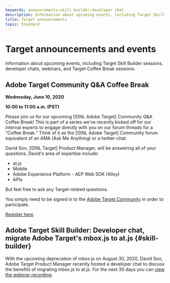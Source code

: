 ```yaml
---
keywords: announcements;skill builder;developer chat
description: Information about upcoming events, including Target Skill Builder sessions, developer chats, webinars, and Target Coffee Break sessions.
title: Target announcements
topic: Standard 
---
```


# Target announcements and events

Information about upcoming events, including Target Skill Builder sessions, developer chats, webinars, and Target Coffee Break sessions.

## Adobe Target Community Q&A Coffee Break

**Wednesday, June 10, 2020** 

**10:00 to 11:00 a.m. (PST)**

Please join us for our upcoming [!DNL Adobe Target] Community Q&A Coffee Break! This is part of a series we’ve recently kicked off for our internal experts to engage directly with you on our forum threads for a “Coffee Break.” Think of it as the [!DNL Adobe Target] Community forum equivalent of an AMA (Ask Me Anything) or a twitter-chat.

David Son, [!DNL Target] Product Manager, will be answering all of your questions. David's area of expertise include:

* at.js
* Mobile
* Adobe Experience Platform - AEP Web SDK (Alloy)
* APIs

But feel free to ask any Target-related questions.

You simply need to be signed in to the [Adobe Target Community](https://experienceleaguecommunities.adobe.com/t5/adobe-target/ct-p/adobe-target-community) in order to participate.

[Register here](https://adobe-target-community-coffee-break.experienceleague.adobeevents.com/).

## Adobe Target Skill Builder: Developer chat, migrate Adobe Target's mbox.js to at.js {#skill-builder}

With the upcoming deprecation of mbox.js on August 30, 2020, David Son, Adobe Target Product Manager recently hosted a developer chat to discuss the benefits of migrating mbox.js to at.js. For the next 30 days you can [view the webinar recording](https://seminars.adobeconnect.com/ptdo6mfo6qn6/?proto=true).
